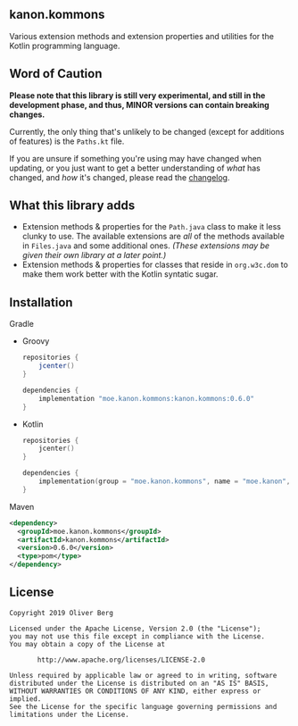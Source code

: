 ## kanon.kommons
Various extension methods and extension properties and utilities for the Kotlin programming language.

## Word of Caution
**Please note that this library is still very experimental, and still in the development phase, and thus, MINOR versions can contain breaking changes.**

Currently, the only thing that's unlikely to be changed (except for additions of features) is the `Paths.kt` file.

If you are unsure if something you're using may have changed when updating, or you just want to get a better understanding of *what* has changed, and *how* it's changed, please read the [changelog](./CHANGELOG.md).

## What this library adds
- Extension methods & properties for the `Path.java` class to make it less clunky to use. The available extensions are *all* of the methods available in `Files.java` and some additional ones. *(These extensions may be given their own library at a later point.)*
- Extension methods & properties for classes that reside in `org.w3c.dom` to make them work better with the Kotlin syntatic sugar.

## Installation

Gradle

- Groovy

  ```groovy
  repositories {
      jcenter()
  }
  
  dependencies {
      implementation "moe.kanon.kommons:kanon.kommons:0.6.0"
  }
  ```

- Kotlin

  ```kotlin
  repositories {
      jcenter()
  }
  
  dependencies {
      implementation(group = "moe.kanon.kommons", name = "moe.kanon", version = "0.6.0")
  }
  ```

Maven

```xml
<dependency>
  <groupId>moe.kanon.kommons</groupId>
  <artifactId>kanon.kommons</artifactId>
  <version>0.6.0</version>
  <type>pom</type>
</dependency>
```

## License

````
Copyright 2019 Oliver Berg

Licensed under the Apache License, Version 2.0 (the "License");
you may not use this file except in compliance with the License.
You may obtain a copy of the License at

       http://www.apache.org/licenses/LICENSE-2.0

Unless required by applicable law or agreed to in writing, software
distributed under the License is distributed on an "AS IS" BASIS,
WITHOUT WARRANTIES OR CONDITIONS OF ANY KIND, either express or implied.
See the License for the specific language governing permissions and
limitations under the License.
````
